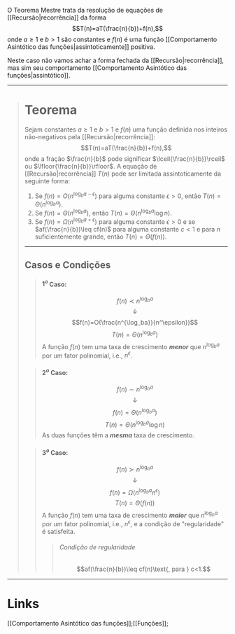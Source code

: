 O Teorema Mestre trata da resolução de equações de [[Recursão|recorrência]] da forma $$T(n)=aT(\frac{n}{b})+f(n),$$ onde $a\geq1$ e $b>1$ são constantes e $f(n)$ é uma função [[Comportamento Asintótico das funções|assintoticamente]] positiva.

Neste caso não vamos achar a forma fechada da [[Recursão|recorrência]], mas sim seu comportamento [[Comportamento Asintótico das funções|assintótico]].

---
># Teorema
>Sejam constantes $a\geq 1$ e $b>1$ e $f(n)$ uma função definida nos inteiros não-negativos pela [[Recursão|recorrência]]: $$T(n)=aT(\frac{n}{b})+f(n),$$ onde a fração $\frac{n}{b}$ pode significar $\lceil{\frac{n}{b}}\rceil$ ou $\lfloor{\frac{n}{b}}\rfloor$. A equação de [[Recursão|recorrência]] $T(n)$ pode ser limitada assintoticamente da seguinte forma:
>1. Se $f(n) = O(n^{\log_b a - \epsilon})$ para alguma constante $\epsilon>0$, então $T(n)=\Theta(n^{\log_b a})$.
>2. Se $f(n)=\Theta(n^{\log_b a})$, então $T(n)=\Theta(n^{\log_b a} \log n)$.
>3. Se $f(n)=\Omega(n^{\log_b a+\epsilon})$ para alguma constante $\epsilon>0$ e se $af(\frac{n}{b})\leq cf(n)$ para alguma constante $c<1$ e para $n$ suficientemente grande, então $T(n)=\Theta(f(n))$.
> ---
>## Casos e Condições
>>#### $1^o$ Caso:
>>$$f(n)\prec n^{\log_ba}$$
>>$$\downarrow$$
>>$$f(n)=O(\frac{n^{\log_ba}}{n^\epsilon})$$
>>$$T(n)=\Theta(n^{\log_ba})$$
>>A função $f(n)$ tem uma taxa de crescimento ***menor*** que $n^{\log_ba}$ por um fator polinomial, i.e., $n^\epsilon$.
>
>>#### $2^o$ Caso:
>>$$f(n)\sim n^{\log_ba}$$
>>$$\downarrow$$
>>$$f(n)=\Theta(n^{\log_ba})$$
>>$$T(n)=\Theta(n^{\log_ba}\log n)$$
>>As duas funções têm a ***mesma*** taxa de crescimento.
>
>>#### $3^o$ Caso:
>>$$f(n)\succ n^{\log_ba}$$
>>$$\downarrow$$
>>$$f(n)=\Omega(n^{\log_ba}n^\epsilon)$$
>>$$T(n)=\Theta(f(n))$$
>>A função $f(n)$ tem uma taxa de crescimento ***maior*** que $n^{\log_ba}$ por um fator polinomial, i.e., $n^\epsilon$, e a condição de "regularidade" é satisfeita.
>>>###### Condição de regularidade
>>> $$af(\frac{n}{b})\leq cf(n)\text{, para } c<1.$$ 

---
# Links
[[Comportamento Asintótico das funções]];[[Funções]];